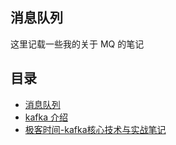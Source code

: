## 消息队列

这里记载一些我的关于 MQ 的笔记

## 目录

- [消息队列](消息队列。md)
- [kafka 介绍](kafka.md)
- [极客时间-kafka核心技术与实战笔记](kafka核心技术与实战.md)
